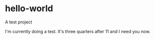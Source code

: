 # hello-world
A test project

I'm currently doing a test. It's three quarters after 11 and I need you now. 

